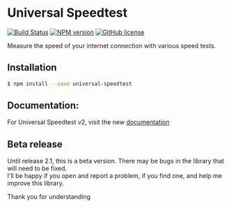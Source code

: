 # Universal Speedtest

[![Build Status](https://travis-ci.com/karelkryda/universal-speedtest.svg?branch=master)](https://travis-ci.com/github/karelkryda/universal-speedtest)
[![NPM version](https://img.shields.io/npm/v/universal-speedtest.svg?colorB=0a7bbb)](https://www.npmjs.com/package/universal-speedtest)
[![GitHub license](https://img.shields.io/github/license/karelkryda/universal-speedtest.svg?colorB=0a7bbb)](https://github.com/karelkryda/universal-speedtest/blob/master/LICENSE)

Measure the speed of your internet connection with various speed tests.

## Installation

```bash
$ npm install --save universal-speedtest
```
## Documentation:
For Universal Speedtest v2, visit the new [documentation](https://karel-kryda.gitbook.io/universal-speedtest/)

## Beta release
Until release 2.1, this is a beta version. There may be bugs in the library that will need to be fixed.
<br>
I'll be happy if you open and report a problem, if you find one, and help me improve this library.

Thank you for understanding